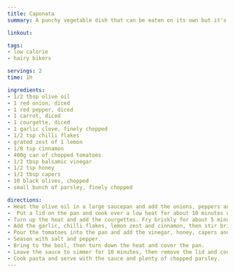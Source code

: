 ```yaml
---
title: Caponata
summary: A punchy vegetable dish that can be eaten on its own but it's also great with pasta.

linkout: 

tags:
- low calorie
- hairy bikers

servings: 2
time: 1h

ingredients:
- 1/2 tbsp olive oil
- 1 red onion, diced
- 1 red pepper, diced
- 1 carrot, diced
- 1 courgette, diced
- 1 garlic clove, finely chopped
- 1/2 tsp chilli flakes
- grated zest of 1 lemon
- 1/8 tsp cinnamon
- 400g can of chopped tomatoes
- 1/2 tbsp balsamic vinegar
- 1/2 tsp honey
- 1/2 tbsp capers
- 10 black olives, chopped
- small bunch of parsley, finely chopped

directions:
- Heat the olive oil in a large saucepan and add the onions, peppers and carrots. Stir to coat them in the oil.
-  Put a lid on the pan and cook over a low heat for about 10 minutes until the vegetables are softened. 
- Turn up the heat and add the courgettes. Fry briskly for about 5 minutes, until everything starts to brown a little but the courgettes are still firm. 
- Add the garlic, chilli flakes, lemon zest and cinnamon, then stir briefly. 
- Pour the tomatoes into the pan and add the vinegar, honey, capers and olives. 
- Season with salt and pepper.
- Bring to the boil, then turn down the heat and cover the pan.
- Leave the sauce to simmer for 10 minutes, then remove the lid and cook uncovered for another 5 minutes. 
- Cook pasta and serve with the sauce and plenty of chopped parsley.
---
```

